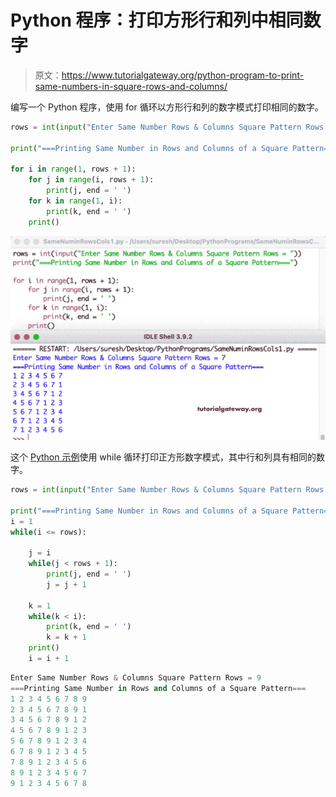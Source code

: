 # Python 程序：打印方形行和列中相同数字

> 原文：<https://www.tutorialgateway.org/python-program-to-print-same-numbers-in-square-rows-and-columns/>

编写一个 Python 程序，使用 for 循环以方形行和列的数字模式打印相同的数字。

```py
rows = int(input("Enter Same Number Rows & Columns Square Pattern Rows = "))

print("===Printing Same Number in Rows and Columns of a Square Pattern===")

for i in range(1, rows + 1):
    for j in range(i, rows + 1):
        print(j, end = ' ')
    for k in range(1, i):
        print(k, end = ' ')
    print()
```

![Python Program to Print Same Numbers in Square Rows and Columns](img/82e062a3bd4e588d247f80bdeece6512.png)

这个 [Python 示例](https://www.tutorialgateway.org/python-programming-examples/)使用 while 循环打印正方形数字模式，其中行和列具有相同的数字。

```py
rows = int(input("Enter Same Number Rows & Columns Square Pattern Rows = "))

print("===Printing Same Number in Rows and Columns of a Square Pattern===")
i = 1
while(i <= rows):

    j = i
    while(j < rows + 1):
        print(j, end = ' ')
        j = j + 1

    k = 1
    while(k < i):
        print(k, end = ' ')
        k = k + 1
    print()
    i = i + 1
```

```py
Enter Same Number Rows & Columns Square Pattern Rows = 9
===Printing Same Number in Rows and Columns of a Square Pattern===
1 2 3 4 5 6 7 8 9 
2 3 4 5 6 7 8 9 1 
3 4 5 6 7 8 9 1 2 
4 5 6 7 8 9 1 2 3 
5 6 7 8 9 1 2 3 4 
6 7 8 9 1 2 3 4 5 
7 8 9 1 2 3 4 5 6 
8 9 1 2 3 4 5 6 7 
9 1 2 3 4 5 6 7 8 
```